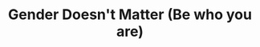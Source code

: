 ---
pid: llp207
title: Gender Doesn't Matter (Be who you are)
location_transcription: Washington DC, near the white house
coordinates: "[-77.035212322358, 38.898651129278]"
zipcode: '19119'
gen_neighborhood: Northwest Philadelphia
neighborhood: Mount Airy
outside_phl: 
age: '12'
age_range: 6-13
instagram: 
image_file_name: llp_207.jpg
proposal_transcription: My monument would be of a person. One half would be a man
  and the other half would be a woman. This person would have their arm around a child
  who was also half girl, half boy.
topic: Human Rights,Inclusivity,Social Justice
topic_summary: 0, 0, 0
type: Sculpture Statue
keywords_other: gender
credit: Anya Finlay
image_labels: 
twitter: 
facebook: 
permalink: "/monuments/llp207/"
layout: item-page
---
